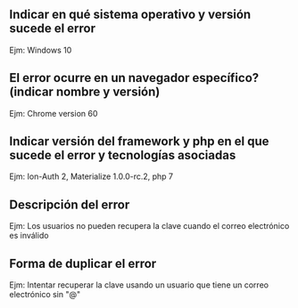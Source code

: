 ## Indicar en qué sistema operativo y versión sucede el error
Ejm: Windows 10

## El error ocurre en un navegador específico? (indicar nombre y versión) 
Ejm: Chrome version 60

## Indicar versión del framework y php en el que sucede el error y tecnologías asociadas
Ejm: Ion-Auth 2, Materialize 1.0.0-rc.2, php 7

## Descripción del error 
Ejm: Los usuarios no pueden recupera la clave cuando el correo electrónico es inválido

## Forma de duplicar el error 
Ejm: Intentar recuperar la clave usando un usuario que tiene un correo electrónico sin "@"
